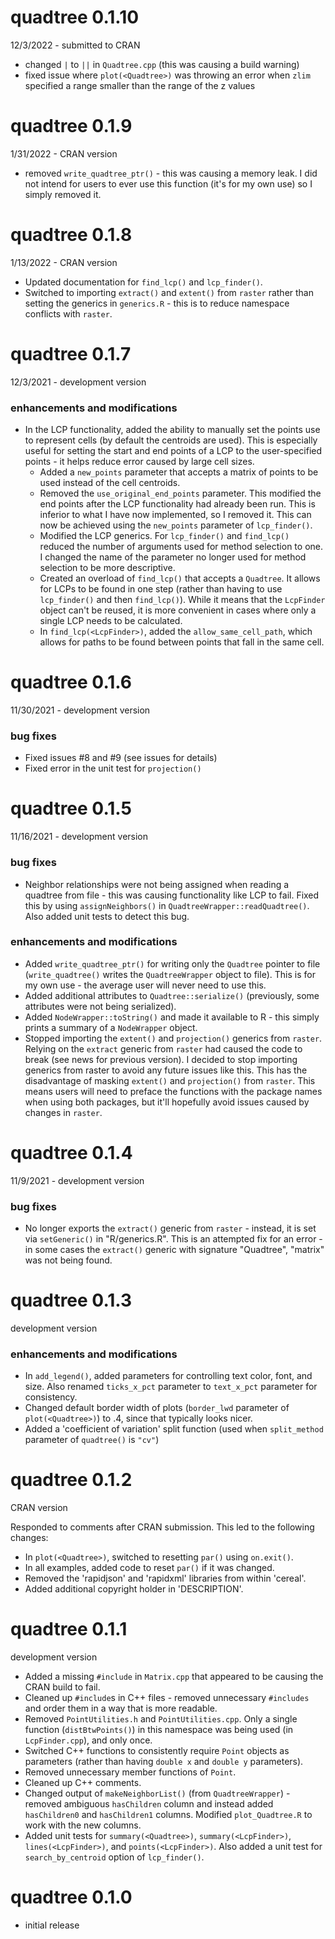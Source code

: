 # quadtree 0.1.10

12/3/2022 - submitted to CRAN

* changed `|` to `||` in `Quadtree.cpp` (this was causing a build warning)
* fixed issue where `plot(<Quadtree>)` was throwing an error when `zlim` specified a range smaller than the range of the z values

# quadtree 0.1.9

1/31/2022 - CRAN version

* removed `write_quadtree_ptr()` - this was causing a memory leak. I did not intend for users to ever use this function (it's for my own use) so I simply removed it.

# quadtree 0.1.8

1/13/2022 - CRAN version

* Updated documentation for `find_lcp()` and `lcp_finder()`.
* Switched to importing `extract()` and `extent()` from `raster` rather than setting the generics in `generics.R` - this is to reduce namespace conflicts with `raster`.

# quadtree 0.1.7 

12/3/2021 - development version

### enhancements and modifications

* In the LCP functionality, added the ability to manually set the points use to represent cells (by default the centroids are used). This is especially useful for setting the start and end points of a LCP to the user-specified points - it helps reduce error caused by large cell sizes. 
  * Added a `new_points` parameter that accepts a matrix of points to be used instead of the cell centroids.
  * Removed the `use_original_end_points` parameter. This modified the end points after the LCP functionality had already been run. This is inferior to what I have now implemented, so I removed it. This can now be achieved using the `new_points` parameter of `lcp_finder()`.
  * Modified the LCP generics. For `lcp_finder()` and `find_lcp()` reduced the number of arguments used for method selection to one. I changed the name of the parameter no longer used for method selection to be more descriptive.
  * Created an overload of `find_lcp()` that accepts a `Quadtree`. It allows for LCPs to be found in one step (rather than having to use `lcp_finder()` and then `find_lcp()`). While it means that the `LcpFinder` object can't be reused, it is more convenient in cases where only a single LCP needs to be calculated.
  * In `find_lcp(<LcpFinder>)`, added the `allow_same_cell_path`, which allows for paths to be found between points that fall in the same cell.

# quadtree 0.1.6
 
11/30/2021 - development version
 
### bug fixes

* Fixed issues #8 and #9 (see issues for details)
* Fixed error in the unit test for `projection()`

# quadtree 0.1.5

11/16/2021 - development version
 
### bug fixes 

* Neighbor relationships were not being assigned when reading a quadtree from file - this was causing functionality like LCP to fail. Fixed this by using `assignNeighbors()` in `QuadtreeWrapper::readQuadtree()`. Also added unit tests to detect this bug.

### enhancements and modifications

* Added `write_quadtree_ptr()` for writing only the `Quadtree` pointer to file (`write_quadtree()` writes the `QuadtreeWrapper` object to file). This is for my own use - the average user will never need to use this.
* Added additional attributes to `Quadtree::serialize()` (previously, some attributes were not being serialized).
* Added `NodeWrapper::toString()` and made it available to R - this simply prints a summary of a `NodeWrapper` object.
* Stopped importing the `extent()` and `projection()` generics from `raster`. Relying on the `extract` generic from `raster` had caused the code to break (see news for previous version). I decided to stop importing generics from raster to avoid any future issues like this. This has the disadvantage of masking `extent()` and `projection()` from `raster`. This means users will need to preface the functions with the package names when using both packages, but it'll hopefully avoid issues caused by changes in `raster`.

# quadtree 0.1.4

11/9/2021 - development version

### bug fixes

* No longer exports the `extract()` generic from `raster` - instead, it is set via `setGeneric()` in "R/generics.R". This is an attempted fix for an error - in some cases the `extract()` generic with signature "Quadtree", "matrix" was not being found.

# quadtree 0.1.3

development version
 
### enhancements and modifications

* In `add_legend()`, added parameters for controlling text color, font, and size. Also renamed `ticks_x_pct` parameter to `text_x_pct` parameter for consistency.
* Changed default border width of plots (`border_lwd` parameter of `plot(<Quadtree>)`) to .4, since that typically looks nicer.
* Added a 'coefficient of variation' split function (used when `split_method` parameter of `quadtree()` is `"cv"`)

# quadtree 0.1.2

CRAN version
 
Responded to comments after CRAN submission. This led to the following changes:

* In `plot(<Quadtree>)`, switched to resetting `par()` using `on.exit()`.
* In all examples, added code to reset `par()` if it was changed.
* Removed the 'rapidjson' and 'rapidxml' libraries from within 'cereal'.
* Added additional copyright holder in 'DESCRIPTION'.

# quadtree 0.1.1

development version
 
* Added a missing `#include` in `Matrix.cpp` that appeared to be causing the CRAN build to fail.
* Cleaned up `#include`s in C++ files - removed unnecessary `#includes` and order them in a way that is more readable.
* Removed `PointUtilities.h` and `PointUtilities.cpp`. Only a single function (`distBtwPoints()`) in this namespace was being used (in `LcpFinder.cpp`), and only once.
* Switched C++ functions to consistently require `Point` objects as parameters (rather than having `double x` and `double y` parameters). 
* Removed unnecessary member functions of `Point`.
* Cleaned up C++ comments.
* Changed output of `makeNeighborList()` (from `QuadtreeWrapper`) - removed ambiguous `hasChildren` column and instead added `hasChildren0` and `hasChildren1` columns. Modified `plot_Quadtree.R` to work with the new columns.
* Added unit tests for `summary(<Quadtree>)`, `summary(<LcpFinder>)`, `lines(<LcpFinder>)`, and `points(<LcpFinder>)`. Also added a unit test for `search_by_centroid` option of `lcp_finder()`.

# quadtree 0.1.0

* initial release
